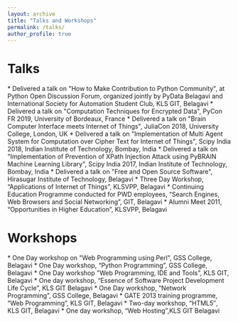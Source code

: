 ```yaml
---
layout: archive
title: "Talks and Workshops"
permalink: /talks/
author_profile: true
---
```

<h1>Talks</h1>
* Delivered a talk on "How to Make Contribution to Python Community", at Python Open Discussion Forum, organized jointly by PyData Belagavi and International Society for Automation Student Club, KLS GIT, Belagavi
* Delivered a talk on "Computation Techniques for Encrypted Data", PyCon FR 2019, University of Bordeaux, France 
* Delivered a talk on "Brain Computer Interface meets Internet of Things", JuliaCon 2018, University College, London, UK
* Delivered a talk on "Implementation of Multi Agent System for Computation over Cipher Text for Internet of Things", Scipy India 2018, Indian Institute of Technology, Bombay, India
* Delivered a talk on "Implementation of Prevention of XPath Injection Attack using PyBRAIN Machine Learning Library", Scipy India 2017, Indian Institute of Technology, Bombay, India
* Delivered a talk on "Free and Open Source Software", Hirasugar Institute of Technology, Belagavi
* Three Day Workshop, “Applications of Internet of Things”, KLSVPP, Belagavi
*	Continuing Education Programme conducted for PWD employees, “Search Engines, Web Browsers and Social Networking”, GIT, Belagavi
*	Alumni Meet 2011, “Opportunities in Higher Education”, KLSVPP, Belagavi

<h1>Workshops</h1>
* One Day workshop on "Web Programming using Perl", GSS College, Belagavi
*	One Day workshop, “Python Programming”, GSS College, Belagavi
* One Day workshop "Web Programming, IDE and Tools", KLS GIT, Belagavi
*	One day workshop, “Essence of Software Project Development Life Cycle”, KLS GIT Belagavi
* One Day workshop, “Network Programming”, GSS College, Belagavi
*	GATE 2013 training programme, “Web Programming”, KLS GIT, Belagavi
*	Two-day workshop, “HTML5″, KLS GIT, Belagavi
*	One day workshop, “Web Hosting”,KLS GIT Belagavi

